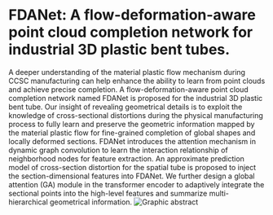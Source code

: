# FDANet: A flow-deformation-aware point cloud completion network for industrial 3D plastic bent tubes.
A deeper understanding of the material plastic flow mechanism during CCSC manufacturing can help enhance the ability to learn from point clouds and achieve precise completion. A flow-deformation-aware point cloud completion network named FDANet is proposed for the industrial 3D plastic bent tube. Our insight of revealing geometrical details is to exploit the knowledge of cross-sectional distortions during the physical manufacturing process to fully learn and preserve the geometric information mapped by the material plastic flow for fine-grained completion of global shapes and locally deformed sections. FDANet introduces the attention mechanism in dynamic graph convolution to learn the interaction relationship of neighborhood nodes for feature extraction. An approximate prediction model of cross-section distortion for the spatial tube is proposed to inject the section-dimensional features into FDANet. We further design a global attention (GA) module in the transformer encoder to adaptively integrate the sectional points into the high-level features and summarize multi-hierarchical geometrical information.
![Graphic abstract](https://github.com/wangle0816/FDANet/assets/74782237/10fe5b6c-171e-4bd6-8302-1ef4969b1ee8)

